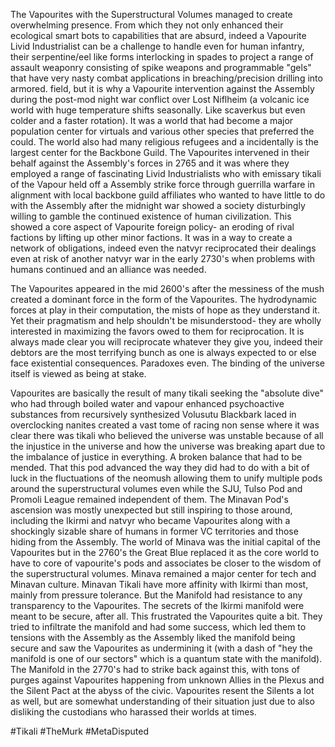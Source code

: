 The Vapourites with the Superstructural Volumes managed to create overwhelming presence. From which they not only enhanced their ecological smart bots to capabilities that are absurd, indeed a Vapourite Livid Industrialist can be a challenge to handle even for human infantry, their serpentine/eel like forms interlocking in spades to project a range of assault weaponry consisting of spike weapons and programmable "gels" that have very nasty combat applications in breaching/precision drilling into armored. field, but it is why a Vapourite intervention against the Assembly during the post-mod night war conflict over Lost Niflheim (a volcanic ice world with huge temperature shifts seasonally. Like scaverkus but even colder and a faster rotation). It was a world that had become a major population center for virtuals and various other species that preferred the could. The world also had many religious refugees and a incidentally is the largest center for the Backbone Guild. The Vapourites intervened in their behalf against the Assembly's forces in 2765 and it was where they employed a range of fascinating Livid Industrialists who with emissary tikali of the Vapour held off a Assembly strike force through guerrilla warfare in alignment with local backbone guild affiliates who wanted to have little to do with the Assembly after the midnight war showed a society disturbingly willing to gamble the continued existence of human civilization. This showed a core aspect of Vapourite foreign policy- an eroding of rival factions by lifting up other minor factions. It was in a way to create a network of obligations, indeed even the natvyr reciprocated their dealings even at risk of another natvyr war in the early 2730's when problems with humans continued and an alliance was needed.

The Vapourites appeared in the mid 2600's after the messiness of the mush created a dominant force in the form of the Vapourites. The hydrodynamic forces at play in their computation, the mists of hope as they understand it. Yet their pragmatism and help shouldn't be misunderstood- they are wholly interested in maximizing the favors owed to them for reciprocation. It is always made clear you will reciprocate whatever they give you, indeed their debtors are the most terrifying bunch as one is always expected to or else face existential consequences. Paradoxes even. The binding of the universe itself is viewed as being at stake.

Vapourites are basically the result of many tikali seeking the "absolute dive" who had through boiled water and vapour enhanced psychoactive substances from recursively synthesized Volusutu Blackbark laced in overclocking nanites created a vast tome of racing non sense where it was clear there was tikali who believed the universe was unstable because of all the injustice in the universe and how the universe was breaking apart due to the imbalance of justice in everything. A broken balance that had to be mended. That this pod advanced the way they did had to do with a bit of luck in the fluctuations of the neomush allowing them to unify multiple pods around the superstructural volumes even while the SJU, Tulso Pod and Promoli League remained independent of them. The Minavan Pod's ascension was mostly unexpected but still inspiring to those around, including the Ikirmi and natvyr who became Vapourites along with a shockingly sizable share of humans in former VC territories and those hiding from the Assembly. The world of Minava was the initial capital of the Vapourites but in the 2760's the Great Blue replaced it as the core world to have to core of vapourite's pods and associates be closer to the wisdom of the superstructural volumes. Minava remained a major center for tech and Minavan culture. Minavan Tikali have more affinity with Ikirmi than most, mainly from pressure tolerance. But the Manifold had resistance to any transparency to the Vapourites. The secrets of the Ikirmi manifold were meant to be secure, after all. This frustrated the Vapourites quite a bit. They tried to infiltrate the manifold and had some success, which led them to tensions with the Assembly as the Assembly liked the manifold being secure and saw the Vapourites as undermining it (with a dash of "hey the manifold is one of our sectors" which is a quantum state with the manifold). The Manifold in the 2770's had to strike back against this, with tons of purges against Vapourites happening from unknown Allies in the Plexus and the Silent Pact at the abyss of the civic. Vapourites resent the Silents a lot as well, but are somewhat understanding of their situation just due to also disliking the custodians who harassed their worlds at times.

#Tikali 
#TheMurk 
#MetaDisputed 